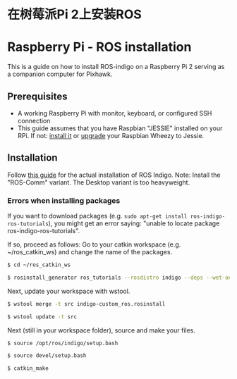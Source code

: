 # 在树莓派Pi 2上安装ROS

# Raspberry Pi - ROS installation

This is a guide on how to install ROS-indigo on a Raspberry Pi 2 serving as a companion computer for Pixhawk.

## Prerequisites

- A working Raspberry Pi with monitor, keyboard, or configured SSH connection
- This guide assumes that you have Raspbian "JESSIE" installed on your RPi. If not: [install it](https://www.raspberrypi.org/downloads/raspbian/) or [upgrade](http://raspberrypi.stackexchange.com/questions/27858/upgrade-to-raspbian-jessie) your Raspbian Wheezy to Jessie.

## Installation

Follow [this guide](http://wiki.ros.org/ROSberryPi/Installing%20ROS%20Indigo%20on%20Raspberry%20Pi) for the actual installation of ROS Indigo. Note: Install the "ROS-Comm" variant. The Desktop variant is too heavyweight.

### Errors when installing packages

If you want to download packages (e.g. `sudo apt-get install ros-indigo-ros-tutorials`), you might get an error saying: "unable to locate package ros-indigo-ros-tutorials". 

If so, proceed as follows:
Go to your catkin workspace (e.g. ~/ros_catkin_ws) and change the name of the packages.

```sh
$ cd ~/ros_catkin_ws

$ rosinstall_generator ros_tutorials --rosdistro indigo --deps --wet-only --exclude roslisp --tar > indigo-custom_ros.rosinstall
```

Next, update your workspace with wstool.

```sh
$ wstool merge -t src indigo-custom_ros.rosinstall

$ wstool update -t src
```

Next (still in your workspace folder), source and make your files.

```sh
$ source /opt/ros/indigo/setup.bash

$ source devel/setup.bash

$ catkin_make
```